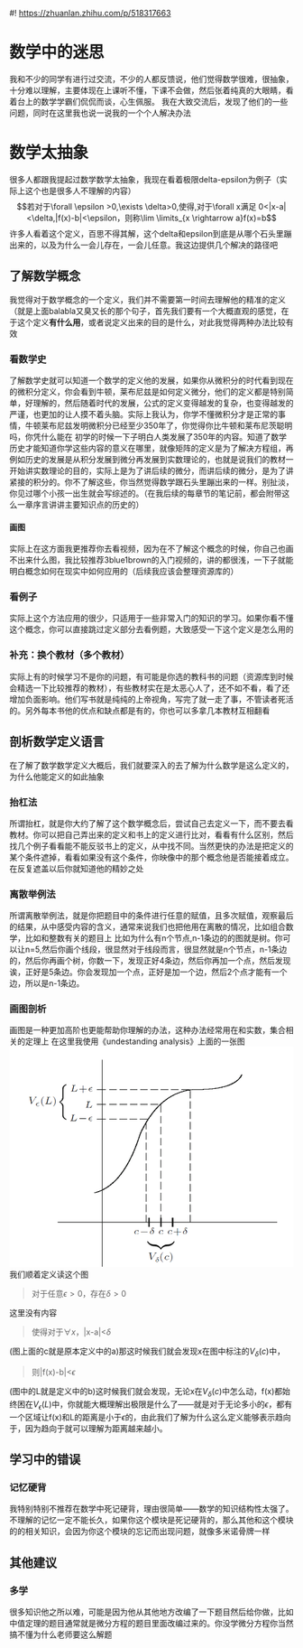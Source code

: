 #! https://zhuanlan.zhihu.com/p/518317663
# 数学中的迷思
我和不少的同学有进行过交流，不少的人都反馈说，他们觉得数学很难，很抽象，十分难以理解，主要体现在上课听不懂，下课不会做，然后张着纯真的大眼睛，看着台上的数学学霸们侃侃而谈，心生佩服。
我在大致交流后，发现了他们的一些问题，同时在这里我也说一说我的一个个人解决办法

# 数学太抽象
很多人都跟我提起过数学数学太抽象，我现在看着极限delta-epsilon为例子（实际上这个也是很多人不理解的内容）
$$若对于\forall \epsilon >0,\exists \delta>0,使得,对于\forall x满足 0<|x-a|<\delta,|f(x)-b|<\epsilon，则称\lim \limits_{x \rightarrow a}f(x)=b$$
许多人看着这个定义，百思不得其解，这个delta和epsilon到底是从哪个石头里蹦出来的，以及为什么一会儿存在，一会儿任意。我这边提供几个解决的路径吧
## 了解数学概念
我觉得对于数学概念的一个定义，我们并不需要第一时间去理解他的精准的定义（就是上面balabla又臭又长的那个句子，首先我们要有一个大概直观的感觉，在于这个定义**有什么用**，或者说定义出来的目的是什么，对此我觉得两种办法比较有效
### 看数学史
了解数学史就可以知道一个数学的定义他的发展，如果你从微积分的时代看到现在的微积分定义，你会看到牛顿，莱布尼兹是如何定义微分，他们的定义都是特别简单，好理解的，然后随着时代的发展，公式的定义变得越发的复杂，也变得越发的严谨，也更加的让人摸不着头脑。实际上我认为，你学不懂微积分才是正常的事情，牛顿莱布尼兹发明微积分已经至少350年了，你觉得你比牛顿和莱布尼茨聪明吗，你凭什么能在 初学的时候一下子明白人类发展了350年的内容。知道了数学历史才能知道你学这些内容的意义在哪里，就像矩阵的定义是为了解决方程组，再例如历史的发展是从积分发展到微分再发展到实数理论的，也就是说我们的教材一开始讲实数理论的目的，实际上是为了讲后续的微分，而讲后续的微分，是为了讲紧接的积分的。你不了解这些，你当然觉得数学跟石头里蹦出来的一样。别扯淡，你见过哪个小孩一出生就会写综述的。（在我后续的每章节的笔记前，都会附带这么一章序言讲讲主要知识点的历史的）
#### 画图
实际上在这方面我更推荐你去看视频，因为在不了解这个概念的时候，你自己也画不出来什么图，我比较推荐3blue1brown的入门视频的，讲的都很浅，一下子就能明白概念如何在现实中如何应用的（后续我应该会整理资源库的）
### 看例子
实际上这个方法应用的很少，只适用于一些非常入门的知识的学习。如果你看不懂这个概念，你可以直接跳过定义部分去看例题，大致感受一下这个定义是怎么用的
### 补充：换个教材（多个教材）
实际上有的时候学习不是你的问题，有可能是你选的教科书的问题（资源库到时候会精选一下比较推荐的教材），有些教材实在是太恶心人了，还不如不看，看了还增加负面影响。他们写书就是纯纯的上帝视角，写完了就一走了事，不管读者死活的。另外每本书他的优点和缺点都是有的，你也可以多拿几本教材互相翻看
## 剖析数学定义语言
在了解了数学数学定义大概后，我们就要深入的去了解为什么数学是这么定义的，为什么他能定义的如此抽象
### 抬杠法
所谓抬杠，就是你大约了解了这个数学概念后，尝试自己去定义一下，而不要去看教材。你可以把自己弄出来的定义和书上的定义进行比对，看看有什么区别，然后找几个例子看看能不能反驳书上的定义，从中找不同。当然更快的办法是把定义的某个条件遮掉，看看如果没有这个条件，你映像中的那个概念他是否能接着成立。在反复遮盖以后你就知道他的精妙之处

### 离散举例法
所谓离散举例法，就是你把题目中的条件进行任意的赋值，且多次赋值，观察最后的结果，从中感受内容的含义，通常来说我们也把他用在离散的情况，比如组合数学，比如和整数有关的题目上
比如为什么有n个节点,n-1条边的的图就是树。你可以让n=5,然后你画个线段，很显然对于线段而言，很显然就是n个节点，n-1条边的，然后你再画个树，你数一下，发现正好4条边，然后你再加一个点，然后发现诶，正好是5条边。你会发现加一个点，正好是加一个边，然后2个点才能有一个边，所以是n-1条边。
### 画图剖析
画图是一种更加高阶也更能帮助你理解的办法，这种办法经常用在和实数，集合相关的定理上
在这里我使用《undestanding analysis》上面的一张图
![](figure.png)
我们顺着定义读这个图
>对于任意$\epsilon>0$，存在$\delta>0$

这里没有内容
>使得对于$\forall x$，|x-a|<$\delta$

(图上面的c就是原本定义中的a)那这时候我们就会发现x在图中标注的$V_{\delta}(c)$中，
>则|f(x)-b|<$\epsilon$

(图中的L就是定义中的b)这时候我们就会发现，无论x在$V_{\delta}(c)$中怎么动，f(x)都始终困在$V_{\epsilon}(L)$中，你就能大概理解出极限是什么了——就是对于无论多小的$\epsilon$，都有一个区域让f(x)和L的距离是小于$\epsilon$的，由此我们了解为什么这么定义能够表示趋向于，因为趋向于就可以理解为距离越来越小。
## 学习中的错误
### 记忆硬背
我特别特别不推荐在数学中死记硬背，理由很简单——数学的知识结构性太强了。不理解的记忆一定不能长久，如果你这个模块是死记硬背的，那么其他和这个模块的的相关知识，会因为你这个模块的忘记而出现问题，就像多米诺骨牌一样
## 其他建议
### 多学
很多知识他之所以难，可能是因为他从其他地方改编了一下题目然后给你做，比如中值定理的题目通常就是微分方程的题目里面改编过来的。你没学微分方程你当然搞不懂为什么老师要这么解题